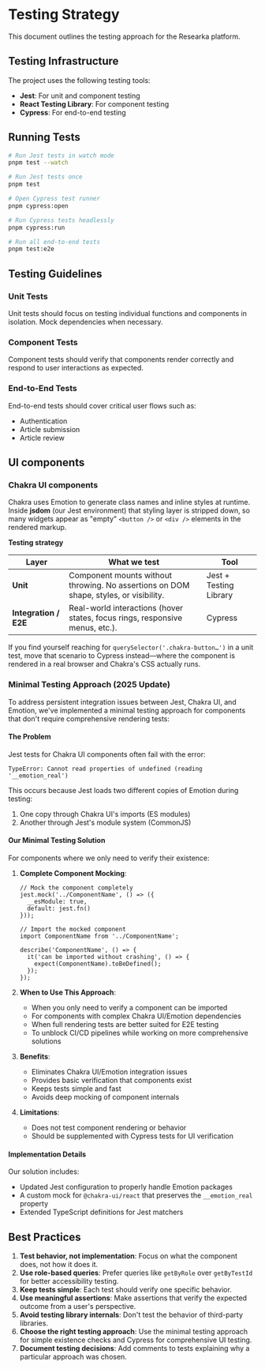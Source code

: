 # Testing Strategy

This document outlines the testing approach for the Researka platform.

## Testing Infrastructure

The project uses the following testing tools:

- **Jest**: For unit and component testing
- **React Testing Library**: For component testing
- **Cypress**: For end-to-end testing

## Running Tests

```bash
# Run Jest tests in watch mode
pnpm test --watch

# Run Jest tests once
pnpm test

# Open Cypress test runner
pnpm cypress:open

# Run Cypress tests headlessly
pnpm cypress:run

# Run all end-to-end tests
pnpm test:e2e
```

## Testing Guidelines

### Unit Tests

Unit tests should focus on testing individual functions and components in isolation. Mock dependencies when necessary.

### Component Tests

Component tests should verify that components render correctly and respond to user interactions as expected.

### End-to-End Tests

End-to-end tests should cover critical user flows such as:
- Authentication
- Article submission
- Article review

## UI components

### Chakra UI components

Chakra uses Emotion to generate class names and inline styles at runtime.
Inside **jsdom** (our Jest environment) that styling layer is stripped down,
so many widgets appear as "empty" `<button />` or `<div />` elements in the
rendered markup.

**Testing strategy**

| Layer | What we test | Tool |
|-------|--------------|------|
| **Unit** | Component mounts without throwing. No assertions on DOM shape, styles, or visibility. | Jest + Testing Library |
| **Integration / E2E** | Real-world interactions (hover states, focus rings, responsive menus, etc.). | Cypress |

If you find yourself reaching for `querySelector('.chakra-button…')` in a unit
test, move that scenario to Cypress instead—where the component is rendered in
a real browser and Chakra's CSS actually runs.

### Minimal Testing Approach (2025 Update)

To address persistent integration issues between Jest, Chakra UI, and Emotion, we've implemented a minimal testing approach for components that don't require comprehensive rendering tests:

#### The Problem

Jest tests for Chakra UI components often fail with the error:
```
TypeError: Cannot read properties of undefined (reading '__emotion_real')
```

This occurs because Jest loads two different copies of Emotion during testing:
1. One copy through Chakra UI's imports (ES modules)
2. Another through Jest's module system (CommonJS)

#### Our Minimal Testing Solution

For components where we only need to verify their existence:

1. **Complete Component Mocking**:
   ```tsx
   // Mock the component completely
   jest.mock('../ComponentName', () => ({
     __esModule: true,
     default: jest.fn()
   }));
   
   // Import the mocked component
   import ComponentName from '../ComponentName';
   
   describe('ComponentName', () => {
     it('can be imported without crashing', () => {
       expect(ComponentName).toBeDefined();
     });
   });
   ```

2. **When to Use This Approach**:
   - When you only need to verify a component can be imported
   - For components with complex Chakra UI/Emotion dependencies
   - When full rendering tests are better suited for E2E testing
   - To unblock CI/CD pipelines while working on more comprehensive solutions

3. **Benefits**:
   - Eliminates Chakra UI/Emotion integration issues
   - Provides basic verification that components exist
   - Keeps tests simple and fast
   - Avoids deep mocking of component internals

4. **Limitations**:
   - Does not test component rendering or behavior
   - Should be supplemented with Cypress tests for UI verification

#### Implementation Details

Our solution includes:
- Updated Jest configuration to properly handle Emotion packages
- A custom mock for `@chakra-ui/react` that preserves the `__emotion_real` property
- Extended TypeScript definitions for Jest matchers

## Best Practices

1. **Test behavior, not implementation**: Focus on what the component does, not how it does it.
2. **Use role-based queries**: Prefer queries like `getByRole` over `getByTestId` for better accessibility testing.
3. **Keep tests simple**: Each test should verify one specific behavior.
4. **Use meaningful assertions**: Make assertions that verify the expected outcome from a user's perspective.
5. **Avoid testing library internals**: Don't test the behavior of third-party libraries.
6. **Choose the right testing approach**: Use the minimal testing approach for simple existence checks and Cypress for comprehensive UI testing.
7. **Document testing decisions**: Add comments to tests explaining why a particular approach was chosen.
